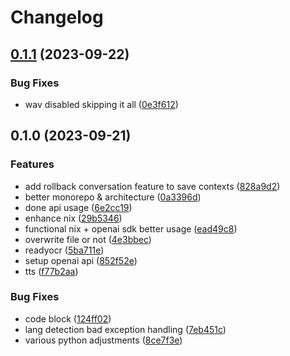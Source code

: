 # Changelog

## [0.1.1](https://github.com/loic-roux-404/ai-creative-toolbox/compare/core_automation@v0.1.0...core_automation@v0.1.1) (2023-09-22)


### Bug Fixes

* wav disabled skipping it all ([0e3f612](https://github.com/loic-roux-404/ai-creative-toolbox/commit/0e3f612b6f590a5ab85de7fcfddb6a4d43fa18c1))

## 0.1.0 (2023-09-21)


### Features

* add rollback conversation feature to save contexts ([828a9d2](https://github.com/loic-roux-404/ai-creative-toolbox/commit/828a9d2b9d06b2a75a86fbe8f690b9bbc117df80))
* better monorepo & architecture ([0a3396d](https://github.com/loic-roux-404/ai-creative-toolbox/commit/0a3396dbe94fde98a3ec9c8278295fb8473926a5))
* done api usage ([6e2cc19](https://github.com/loic-roux-404/ai-creative-toolbox/commit/6e2cc19b11600319dad52f9771d3761ee40d0a67))
* enhance nix ([29b5346](https://github.com/loic-roux-404/ai-creative-toolbox/commit/29b53467816e9f0cd7adce0e1ff84edce31378d5))
* functional nix + openai sdk better usage ([ead49c8](https://github.com/loic-roux-404/ai-creative-toolbox/commit/ead49c8d32aa11e10da31ea478a7b3d29726a7b2))
* overwrite file or not ([4e3bbec](https://github.com/loic-roux-404/ai-creative-toolbox/commit/4e3bbeca684c5199732830db6977d42f989bd900))
* readyocr ([5ba711e](https://github.com/loic-roux-404/ai-creative-toolbox/commit/5ba711e33f722f1a750f03b60d468b9ba3a0af9a))
* setup openai api ([852f52e](https://github.com/loic-roux-404/ai-creative-toolbox/commit/852f52e63727c294ec077b2224e2e0a2f4942583))
* tts ([f77b2aa](https://github.com/loic-roux-404/ai-creative-toolbox/commit/f77b2aa3319c091437c742aea5b2bdfcdc26ec99))


### Bug Fixes

* code block ([124ff02](https://github.com/loic-roux-404/ai-creative-toolbox/commit/124ff02b4f8dfedb2243e17e7ad1126aac223777))
* lang detection bad exception handling ([7eb451c](https://github.com/loic-roux-404/ai-creative-toolbox/commit/7eb451cbf2054d54b8e852703d51e481ab96dd4f))
* various python adjustments ([8ce7f3e](https://github.com/loic-roux-404/ai-creative-toolbox/commit/8ce7f3e7b30f590a96cc0f1baff489f760cea0f1))

